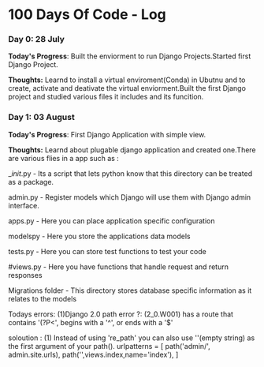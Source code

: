 # 100 Days Of Code - Log

### Day 0: 28 July

**Today's Progress**: Built the enviorment to run Django Projects.Started first Django Project.

**Thoughts:** Learnd to install a virtual enviroment(Conda) in Ubutnu and to create, activate and deativate the virtual enviorment.Built the first Django project and studied various files it includes and its funcition.


### Day 1: 03 August

**Today's Progress**: First Django Application with simple view.

**Thoughts:** Learnd about plugable django application and created one.There are various flies in  a app such as :

__init_.py - Its a script that lets python know that this directory can be treated as a package.

admin.py - Register models which Django will use them with Django admin interface.

apps.py - Here you can place application specific configuration

modelspy - Here you store the applications data models

tests.py - Here you can store test functions to test your code

#views.py - Here you have functions that handle request and return responses

Migrations folder - This directory stores database specific information as it relates to the models

Todays errors: (1)Django 2.0 path error ?: (2_0.W001) has a route that contains '(?P<', begins with a '^', or ends with a '$'

soloution : (1) Instead of using 're_path' you can also use ''(empty string) as the first argument of your path().
urlpatterns = [
    path('admin/', admin.site.urls),
    path('',views.index,name='index'),
]




